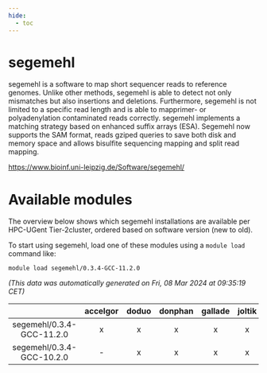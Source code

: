 ```yaml
---
hide:
  - toc
---
```


segemehl
========


segemehl is a software to map short sequencer reads to reference genomes.  Unlike other methods, segemehl is able to detect not only mismatches but also insertions  and deletions. Furthermore, segemehl is not limited to a specific read length and is able  to mapprimer- or polyadenylation contaminated reads correctly. segemehl implements a matching  strategy based on enhanced suffix arrays (ESA). Segemehl now supports the SAM format, reads  gziped queries to save both disk and memory space and allows bisulfite sequencing mapping  and split read mapping.

https://www.bioinf.uni-leipzig.de/Software/segemehl/
# Available modules


The overview below shows which segemehl installations are available per HPC-UGent Tier-2cluster, ordered based on software version (new to old).

To start using segemehl, load one of these modules using a `module load` command like:

```shell
module load segemehl/0.3.4-GCC-11.2.0
```

*(This data was automatically generated on Fri, 08 Mar 2024 at 09:35:19 CET)*  

| |accelgor|doduo|donphan|gallade|joltik|skitty|
| :---: | :---: | :---: | :---: | :---: | :---: | :---: |
|segemehl/0.3.4-GCC-11.2.0|x|x|x|x|x|x|
|segemehl/0.3.4-GCC-10.2.0|-|x|x|x|x|x|
